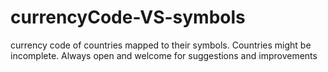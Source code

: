 # currencyCode-VS-symbols
currency code of countries mapped to their symbols.
Countries might be incomplete. Always open and welcome for suggestions and improvements
